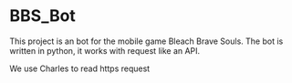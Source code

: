 # BBS_Bot
This project is an bot for the mobile game Bleach Brave Souls.
The bot is written in python, it works with request like an API.

We use Charles to read https request
